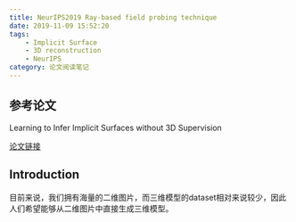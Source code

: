 ```yaml
---
title: NeurIPS2019 Ray-based field probing technique
date: 2019-11-09 15:52:20
tags:
    - Implicit Surface
    - 3D reconstruction
    - NeurIPS
category: 论文阅读笔记
---
```


## 参考论文

Learning to Infer Implicit Surfaces without 3D Supervision

[论文链接](https://arxiv.org/pdf/1911.00767.pdf)

## Introduction

目前来说，我们拥有海量的二维图片，而三维模型的dataset相对来说较少，因此人们希望能够从二维图片中直接生成三维模型。

<!--more-->
